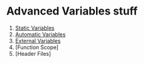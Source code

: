 # Advanced Variables stuff

1. [Static Variables](./static_variables/main.c)
2. [Automatic Variables](./automatic_variable/main.c)
3. [External Variables](./external_variables/main.c)
4. [Function Scope]
5. [Header Files]
